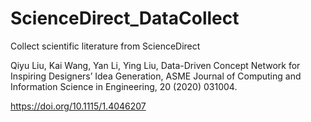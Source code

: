 # ScienceDirect_DataCollect
Collect scientific literature from ScienceDirect


Qiyu Liu, Kai Wang, Yan Li, Ying Liu, Data-Driven Concept Network for Inspiring Designers’ Idea Generation, ASME Journal of Computing and Information Science in Engineering, 20 (2020) 031004.

https://doi.org/10.1115/1.4046207
